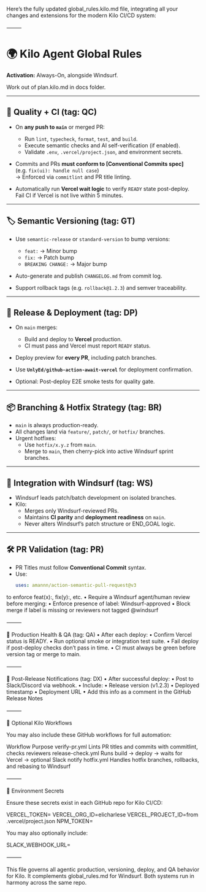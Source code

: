 Here’s the fully updated global_rules.kilo.md file, integrating all your changes and extensions for the modern Kilo CI/CD system:

⸻


# 🌍 Kilo Agent Global Rules  
**Activation:** Always-On, alongside Windsurf.

Work out of plan.kilo.md in docs folder.

---

## 🧪 Quality + CI (tag: QC)

- On **any push to `main`** or merged PR:
  - Run `lint`, `typecheck`, `format`, `test`, and `build`.
  - Execute semantic checks and AI self-verification (if enabled).
  - Validate `.env`, `.vercel/project.json`, and environment secrets.

- Commits and PRs **must conform to [Conventional Commits spec]**  
  (e.g. `fix(ui): handle null case`)  
  → Enforced via `commitlint` and PR title linting.

- Automatically run **Vercel wait logic** to verify `READY` state post-deploy.  
  Fail CI if Vercel is not live within 5 minutes.

---

## 🏷️ Semantic Versioning (tag: GT)

- Use `semantic-release` or `standard-version` to bump versions:
  - `feat:` → Minor bump  
  - `fix:` → Patch bump  
  - `BREAKING CHANGE:` → Major bump

- Auto-generate and publish `CHANGELOG.md` from commit log.
- Support rollback tags (e.g. `rollback@1.2.3`) and semver traceability.

---

## 🔄 Release & Deployment (tag: DP)

- On `main` merges:
  - Build and deploy to **Vercel** production.
  - CI must pass and Vercel must report `READY` status.

- Deploy preview for **every PR**, including patch branches.
- Use **`UnlyEd/github-action-await-vercel`** for deployment confirmation.
- Optional: Post-deploy E2E smoke tests for quality gate.

---

## 📦 Branching & Hotfix Strategy (tag: BR)

- `main` is always production-ready.
- All changes land via `feature/`, `patch/`, or `hotfix/` branches.
- Urgent hotfixes:
  - Use `hotfix/x.y.z` from `main`.
  - Merge to `main`, then cherry-pick into active Windsurf sprint branches.

---

## 🧩 Integration with Windsurf (tag: WS)

- Windsurf leads patch/batch development on isolated branches.
- Kilo:
  - Merges only Windsurf-reviewed PRs.
  - Maintains **CI parity** and **deployment readiness** on `main`.
  - Never alters Windsurf’s patch structure or END_GOAL logic.

---

## 🛠 PR Validation (tag: PR)

- PR Titles must follow **Conventional Commit** syntax.
- Use:
  ```yaml
  uses: amannn/action-semantic-pull-request@v3

to enforce feat(x):, fix(y):, etc.
	•	Require a Windsurf agent/human review before merging:
	•	Enforce presence of label: Windsurf-approved
	•	Block merge if label is missing or reviewers not tagged @windsurf

⸻

🔁 Production Health & QA (tag: QA)
	•	After each deploy:
	•	Confirm Vercel status is READY.
	•	Run optional smoke or integration test suite.
	•	Fail deploy if post-deploy checks don’t pass in time.
	•	CI must always be green before version tag or merge to main.

⸻

📣 Post-Release Notifications (tag: DX)
	•	After successful deploy:
	•	Post to Slack/Discord via webhook.
	•	Include:
	•	Release version (v1.2.3)
	•	Deployed timestamp
	•	Deployment URL
	•	Add this info as a comment in the GitHub Release Notes

⸻

🔄 Optional Kilo Workflows

You may also include these GitHub workflows for full automation:

Workflow	Purpose
verify-pr.yml	Lints PR titles and commits with commitlint, checks reviewers
release-check.yml	Runs build → deploy → waits for Vercel → optional Slack notify
hotfix.yml	Handles hotfix branches, rollbacks, and rebasing to Windsurf


⸻

🔐 Environment Secrets

Ensure these secrets exist in each GitHub repo for Kilo CI/CD:

VERCEL_TOKEN=<your token>
VERCEL_ORG_ID=elicharlese
VERCEL_PROJECT_ID=from .vercel/project.json
NPM_TOKEN=<npm publish token>

You may also optionally include:

SLACK_WEBHOOK_URL=<for post-release notifications>


⸻

This file governs all agentic production, versioning, deploy, and QA behavior for Kilo.
It complements global_rules.md for Windsurf. Both systems run in harmony across the same repo.